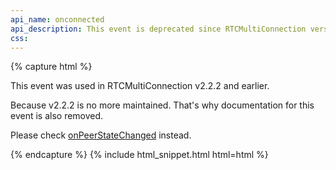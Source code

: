 ```yaml
---
api_name: onconnected
api_description: This event is deprecated since RTCMultiConnection version 3
css: 
---
```


{% capture html %}

<section>
    <p>This event was used in RTCMultiConnection v2.2.2 and earlier.</p>
    <p>Because v2.2.2 is no more maintained. That's why documentation for this event is also removed.</p>
    <p>Please check <a href="/docs/onPeerStateChanged/">onPeerStateChanged</a> instead.</p>
</section>

{% endcapture %}
{% include html_snippet.html html=html %}
